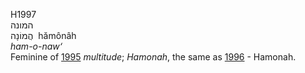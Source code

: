 H1997  
המונה  
הֲמוֹנָה ‎ hămônâh  
*ham-o-naw‘*  
Feminine of [1995](h1995) *multitude*; *Hamonah*, the same as
[1996](h1996) - Hamonah.  
